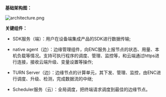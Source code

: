 **基础架构图：**

![architecture.png](../../../image/Edge-Network-Tunnel/architecture.png)


**关键组件：**

- SDK服务（端）：用户在设备端集成产品的SDK进行数据传输;

- native agent（边）：边缘管理组件，向ENC服务上报节点的状态、用量、本机负载等情况。支持可执行程序的调度、管理、监控等，和云端通过https进行连接，接收云端升级、变量设置等操作;

- TURN Server（边）：边缘节点的计算单元，其下发、管理、监控，由ENC进行调度、升级、检测，完成数据流的中继;

- Scheduler服务（云）：全局调度，把终端请求调度到最佳的边缘节点。
